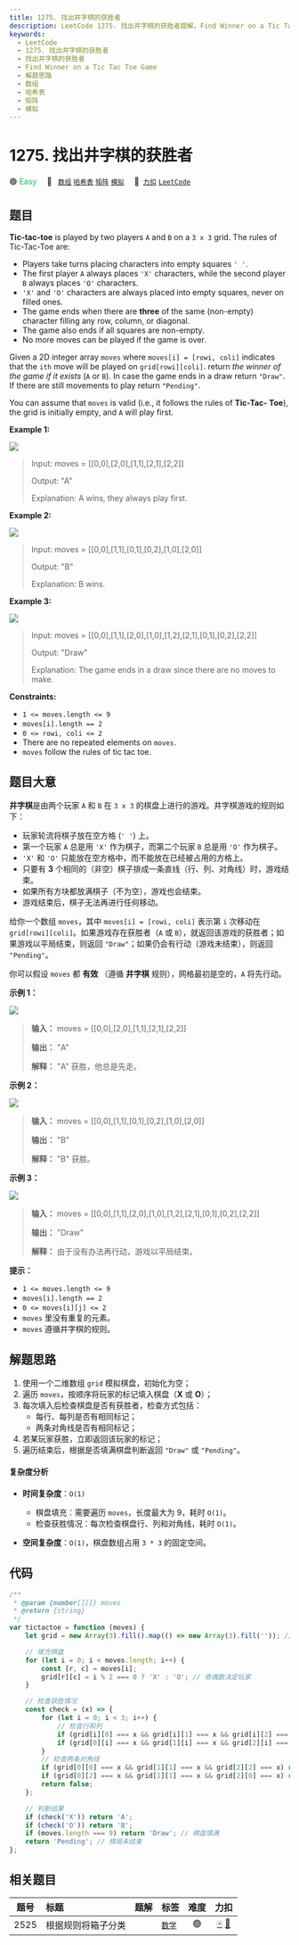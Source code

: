 ```yaml
---
title: 1275. 找出井字棋的获胜者
description: LeetCode 1275. 找出井字棋的获胜者题解，Find Winner on a Tic Tac Toe Game，包含解题思路、复杂度分析以及完整的 JavaScript 代码实现。
keywords:
  - LeetCode
  - 1275. 找出井字棋的获胜者
  - 找出井字棋的获胜者
  - Find Winner on a Tic Tac Toe Game
  - 解题思路
  - 数组
  - 哈希表
  - 矩阵
  - 模拟
---
```


# 1275. 找出井字棋的获胜者

🟢 <font color=#15bd66>Easy</font>&emsp; 🔖&ensp; [`数组`](/tag/array.md) [`哈希表`](/tag/hash-table.md) [`矩阵`](/tag/matrix.md) [`模拟`](/tag/simulation.md)&emsp; 🔗&ensp;[`力扣`](https://leetcode.cn/problems/find-winner-on-a-tic-tac-toe-game) [`LeetCode`](https://leetcode.com/problems/find-winner-on-a-tic-tac-toe-game)

## 题目

**Tic-tac-toe** is played by two players `A` and `B` on a `3 x 3` grid. The
rules of Tic-Tac-Toe are:

- Players take turns placing characters into empty squares `' '`.
- The first player `A` always places `'X'` characters, while the second player `B` always places `'O'` characters.
- `'X'` and `'O'` characters are always placed into empty squares, never on filled ones.
- The game ends when there are **three** of the same (non-empty) character filling any row, column, or diagonal.
- The game also ends if all squares are non-empty.
- No more moves can be played if the game is over.

Given a 2D integer array `moves` where `moves[i] = [rowi, coli]` indicates
that the `ith` move will be played on `grid[rowi][coli]`. return _the winner
of the game if it exists_ (`A` or `B`). In case the game ends in a draw return
`"Draw"`. If there are still movements to play return `"Pending"`.

You can assume that `moves` is valid (i.e., it follows the rules of **Tic-Tac-
Toe**), the grid is initially empty, and `A` will play first.

**Example 1:**

![](https://assets.leetcode.com/uploads/2021/09/22/xo1-grid.jpg)

> Input: moves = [[0,0],[2,0],[1,1],[2,1],[2,2]]
>
> Output: "A"
>
> Explanation: A wins, they always play first.

**Example 2:**

![](https://assets.leetcode.com/uploads/2021/09/22/xo2-grid.jpg)

> Input: moves = [[0,0],[1,1],[0,1],[0,2],[1,0],[2,0]]
>
> Output: "B"
>
> Explanation: B wins.

**Example 3:**

![](https://assets.leetcode.com/uploads/2021/09/22/xo3-grid.jpg)

> Input: moves = [[0,0],[1,1],[2,0],[1,0],[1,2],[2,1],[0,1],[0,2],[2,2]]
>
> Output: "Draw"
>
> Explanation: The game ends in a draw since there are no moves to make.

**Constraints:**

- `1 <= moves.length <= 9`
- `moves[i].length == 2`
- `0 <= rowi, coli <= 2`
- There are no repeated elements on `moves`.
- `moves` follow the rules of tic tac toe.

## 题目大意

**井字棋**是由两个玩家 `A` 和 `B` 在 `3 x 3` 的棋盘上进行的游戏。井字棋游戏的规则如下：

- 玩家轮流将棋子放在空方格 (`' '`) 上。
- 第一个玩家 `A` 总是用 `'X'` 作为棋子，而第二个玩家 `B` 总是用 `'O'` 作为棋子。
- `'X'` 和 `'O'` 只能放在空方格中，而不能放在已经被占用的方格上。
- 只要有 **3** 个相同的（非空）棋子排成一条直线（行、列、对角线）时，游戏结束。
- 如果所有方块都放满棋子（不为空），游戏也会结束。
- 游戏结束后，棋子无法再进行任何移动。

给你一个数组 `moves`，其中 `moves[i] = [rowi, coli]` 表示第 `i` 次移动在
`grid[rowi][coli]`。如果游戏存在获胜者（`A` 或 `B`），就返回该游戏的获胜者；如果游戏以平局结束，则返回
`"Draw"`；如果仍会有行动（游戏未结束），则返回 `"Pending"`。

你可以假设 `moves` 都 **有效** （遵循 **井字棋** 规则），网格最初是空的，`A` 将先行动。

**示例 1：**

![](https://assets.leetcode.com/uploads/2021/09/22/xo1-grid.jpg)

> **输入：** moves = [[0,0],[2,0],[1,1],[2,1],[2,2]]
>
> **输出：** "A"
>
> **解释：** "A" 获胜，他总是先走。

**示例 2：**

![](https://assets.leetcode.com/uploads/2021/09/22/xo2-grid.jpg)

> **输入：** moves = [[0,0],[1,1],[0,1],[0,2],[1,0],[2,0]]
>
> **输出：** "B"
>
> **解释：** "B" 获胜。

**示例 3：**

![](https://assets.leetcode.com/uploads/2021/09/22/xo3-grid.jpg)

> **输入：** moves = [[0,0],[1,1],[2,0],[1,0],[1,2],[2,1],[0,1],[0,2],[2,2]]
>
> **输出：** "Draw"
>
> **解释：** 由于没有办法再行动，游戏以平局结束。

**提示：**

- `1 <= moves.length <= 9`
- `moves[i].length == 2`
- `0 <= moves[i][j] <= 2`
- `moves` 里没有重复的元素。
- `moves` 遵循井字棋的规则。

## 解题思路

1. 使用一个二维数组 `grid` 模拟棋盘，初始化为空；
2. 遍历 `moves`，按顺序将玩家的标记填入棋盘（**X** 或 **O**）；
3. 每次填入后检查棋盘是否有获胜者，检查方式包括：
   - 每行、每列是否有相同标记；
   - 两条对角线是否有相同标记；
4. 若某玩家获胜，立即返回该玩家的标记；
5. 遍历结束后，根据是否填满棋盘判断返回 `"Draw"` 或 `"Pending"`。

#### 复杂度分析

- **时间复杂度**：`O(1)`

  - 棋盘填充：需要遍历 `moves`，长度最大为 9，耗时 `O(1)`。
  - 检查获胜情况：每次检查棋盘行、列和对角线，耗时 `O(1)`。

- **空间复杂度**：`O(1)`，棋盘数组占用 `3 * 3` 的固定空间。

## 代码

```javascript
/**
 * @param {number[][]} moves
 * @return {string}
 */
var tictactoe = function (moves) {
	let grid = new Array(3).fill().map(() => new Array(3).fill('')); // 初始化棋盘

	// 填充棋盘
	for (let i = 0; i < moves.length; i++) {
		const [r, c] = moves[i];
		grid[r][c] = i % 2 === 0 ? 'X' : 'O'; // 奇偶数决定玩家
	}

	// 检查获胜情况
	const check = (x) => {
		for (let i = 0; i < 3; i++) {
			// 检查行和列
			if (grid[i][0] === x && grid[i][1] === x && grid[i][2] === x) return true;
			if (grid[0][i] === x && grid[1][i] === x && grid[2][i] === x) return true;
		}
		// 检查两条对角线
		if (grid[0][0] === x && grid[1][1] === x && grid[2][2] === x) return true;
		if (grid[0][2] === x && grid[1][1] === x && grid[2][0] === x) return true;
		return false;
	};

	// 判断结果
	if (check('X')) return 'A';
	if (check('O')) return 'B';
	if (moves.length === 9) return 'Draw'; // 棋盘填满
	return 'Pending'; // 棋局未结束
};
```

## 相关题目

<!-- prettier-ignore -->
| 题号 | 标题 | 题解 | 标签 | 难度 | 力扣 |
| :------: | :------ | :------: | :------ | :------: | :------: |
| 2525 | 根据规则将箱子分类 |  |  [`数学`](/tag/math.md) | 🟢 | [🀄️](https://leetcode.cn/problems/categorize-box-according-to-criteria) [🔗](https://leetcode.com/problems/categorize-box-according-to-criteria) |